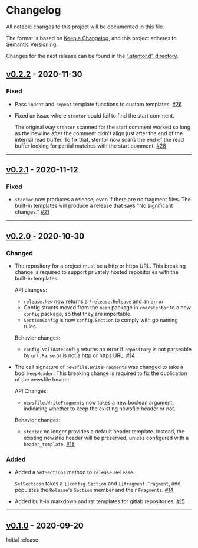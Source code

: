# Changelog

All notable changes to this project will be documented in this file.

The format is based on [Keep a Changelog](https://keepachangelog.com/en/1.0.0/),
and this project adheres to [Semantic Versioning](https://semver.org/spec/v2.0.0.html).

Changes for the next release can be found in the [".stentor.d" directory](./.stentor.d).

<!-- stentor output starts -->

## [v0.2.2] - 2020-11-30

### Fixed

- Pass `indent` and `repeat` template functions to custom templates.
  [#26](https://github.com/wfscheper/stentor/issues/26)
- Fixed an issue where `stentor` could fail to find the start comment.

  The original way `stentor` scanned for the start comment
  worked so long as the newline after the comment
  didn't align just after the end of the internal read buffer.
  To fix that,
  stentor now scans the end of the read buffer
  looking for partial matches with the start comment.
  [#28](https://github.com/wfscheper/stentor/issues/28)


[v0.2.2]: https://github.com/wfscheper/stentor/compare/v0.2.1...v0.2.2


----


## [v0.2.1] - 2020-11-12

### Fixed

- `stentor` now produces a release,
  even if there are no fragment files.
  The built-in templates
  will produce a release that says "No significant changes."
  [#21](https://github.com/wfscheper/stentor/issues/21)


[v0.2.1]: https://github.com/wfscheper/stentor/compare/v0.2.0...v0.2.1


----


## [v0.2.0] - 2020-10-30

### Changed

- The repository for a project must be a http or https URL.
  This breaking change is required
  to support privately hosted repositories
  with the built-in templates.

  API changes:
  - `release.New` now returns a `*release.Release` and an `error`
  - Config structs moved
    from the `main` package in `cmd/stentor`
    to a new `config` package,
    so that they are importable.
  - `SectionConfig` is now `config.Section` to comply with go naming rules.

  Behavior changes:
  - `config.ValidateConfig` returns an error
    if `repository` is not parseable by `url.Parse`
    or is not a http or https URL.
  [#14](https://github.com/wfscheper/stentor/issues/14)
- The call signature of `newsfile.WriteFragments`
  was changed to take a bool `keepHeader`.
  This breaking change is required
  to fix the duplication of the newsfile header.

  API Changes:
  - `newsfile.WriteFragments` now takes a new boolean argument,
    indicating whether to keep the existing newsfile header or not.

  Behavior changes:
  - `stentor` no longer provides a default header template.
    Instead,
    the existing newsfile header will be preserved,
    unless configured with a `header_template`.
  [#18](https://github.com/wfscheper/stentor/issues/18)


### Added

- Added a `SetSections` method to `release.Release`.

  `SetSectiosn` takes a `[]config.Section` and `[]fragment.Fragment`,
  and populates the `Release`'s `Section` member
  and their `Fragments`.
  [#14](https://github.com/wfscheper/stentor/issues/14)
- Added built-in markdown and rst templates
  for gitlab repositories.
  [#15](https://github.com/wfscheper/stentor/issues/15)


[v0.2.0]: https://github.com/wfscheper/stentor/compare/v0.1.0...v0.2.0


----


## [v0.1.0] - 2020-09-20

Initial release

[v0.1.0]: https://github.com/wfscheper/stentor/compare/2e808ef...v0.1.0
